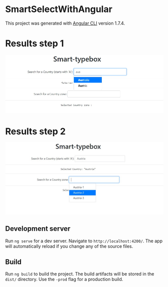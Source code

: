 # SmartSelectWithAngular

This project was generated with [Angular CLI](https://github.com/angular/angular-cli) version 1.7.4.

# Results step 1

![alt text](https://github.com/gaurangmhatre/SmartSelectWithAngular/blob/master/img/SmartType1.jpg)

# Results step 2

![alt text](https://github.com/gaurangmhatre/SmartSelectWithAngular/blob/master/img/SmartType2.jpg)

## Development server

Run `ng serve` for a dev server. Navigate to `http://localhost:4200/`. The app will automatically reload if you change any of the source files.

## Build

Run `ng build` to build the project. The build artifacts will be stored in the `dist/` directory. Use the `-prod` flag for a production build.


